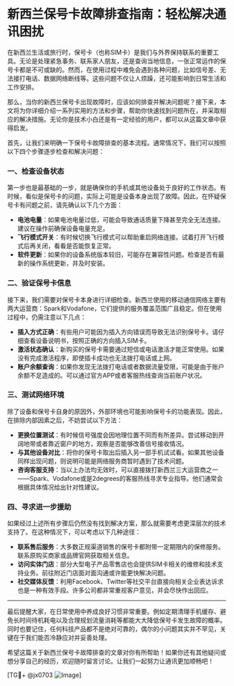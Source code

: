 # 新西兰保号卡故障排查指南：轻松解决通讯困扰

在新西兰生活或旅行时，保号卡（也称SIM卡）是我们与外界保持联系的重要工具。无论是处理紧急事务、联系家人朋友，还是查询当地信息，一张正常运作的保号卡都是不可或缺的。然而，在使用过程中难免会遇到各种问题，比如信号差、无法接打电话、数据网络断线等。这些问题不仅让人烦躁，还可能影响到日常生活和工作安排。

那么，当你的新西兰保号卡出现故障时，应该如何排查并解决问题呢？接下来，本文将为你详细介绍一系列实用的方法和步骤，帮助你快速找到问题所在，并采取相应的解决措施。无论你是技术小白还是有一定经验的用户，都可以从这篇文章中获得启发。

首先，让我们来明确一下保号卡故障排查的基本流程。通常情况下，我们可以按照以下四个步骤逐步检查和解决问题：

### 一、检查设备状态

第一步也是最基础的一步，就是确保你的手机或其他设备处于良好的工作状态。有时候，看似是保号卡的问题，实际上可能是设备本身出现了故障。因此，在怀疑保号卡有问题之前，请先确认以下几个方面：

- **电池电量**：如果电池电量过低，可能会导致通话质量下降甚至完全无法连接。建议在操作前确保设备电量充足。
- **飞行模式开关**：有时候切换飞行模式可以帮助重启网络连接。试着打开飞行模式后再关闭，看看是否能恢复正常。
- **软件更新**：如果你的设备系统版本较旧，可能存在兼容性问题。检查是否有最新的操作系统更新，并及时安装。

### 二、验证保号卡信息

接下来，我们需要对保号卡本身进行详细检查。新西兰使用的移动通信网络主要有两大运营商：Spark和Vodafone，它们提供的服务覆盖范围广且稳定。但在使用过程中，仍需注意以下几点：

- **插入方式正确**：有些用户可能因为插入方向错误而导致无法识别保号卡。请仔细查看设备说明书，按照正确的方向插入SIM卡。
- **激活状态确认**：新购买的保号卡需要通过短信或电话激活才能正常使用。如果没有完成激活程序，即使插卡成功也无法拨打电话或上网。
- **账户余额查询**：如果你发现无法拨打电话或者数据流量受限，可能是由于账户余额不足造成的。可以通过官方APP或者客服热线查询当前账户状况。

### 三、测试网络环境

除了设备和保号卡自身的原因外，外部环境也可能影响保号卡的功能表现。因此，在排除内部因素之后，不妨尝试以下方法：

- **更换位置测试**：有时候信号强度会因地理位置不同而有所差异。尝试移动到开阔地带或者靠近窗户的地方，观察是否能够改善信号接收情况。
- **与其他设备对比**：将你的保号卡取出后插入另一部手机试试看。如果其他设备同样出现问题，则说明可能是网络服务商暂时遇到了技术问题。
- **咨询客服支持**：当以上办法均无效时，可以直接拨打新西兰三大运营商之一——Spark、Vodafone或是2degrees的客服热线寻求专业指导。他们通常会根据具体情况给出针对性建议。

### 四、寻求进一步援助

如果经过上述所有步骤后仍然没有找到解决方案，那么就需要考虑更深层次的技术支持了。在这种情况下，可以考虑以下几种途径：

- **联系售后服务**：大多数正规渠道销售的保号卡都附带一定期限内的保修服务。联系原购买商家或品牌官网获取相关信息。
- **访问实体门店**：部分大型电子产品零售店也会提供SIM卡相关的维修和技术支持业务。前往附近门店面对面沟通或许能更快解决问题。
- **社交媒体反馈**：利用Facebook、Twitter等社交平台直接向相关企业表达诉求也是一种有效手段。许多公司都非常重视客户意见，并会尽快作出回应。

---

最后提醒大家，在日常使用中养成良好习惯非常重要。例如定期清理手机缓存、避免长时间待机耗电以及合理规划流量消耗等都能大大降低保号卡发生故障的概率。同时也要记住，任何科技产品都不是绝对可靠的，偶尔的小问题其实并不罕见，关键在于我们能否冷静应对并妥善处理。

希望这篇关于新西兰保号卡故障排查的文章对你有所帮助！如果你还有其他疑问或想分享自己的经历，欢迎随时留言讨论。让我们一起努力让通讯更加顺畅吧！

[TG💪+ @jx0703 ![Image](https://github.com/user-attachments/assets/dbca1d08-cadb-493c-b0ec-ad6f7a83f270)]